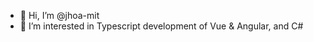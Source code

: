 - 👋 Hi, I’m @jhoa-mit
- 👀 I’m interested in Typescript development of Vue & Angular, and C#

<!---
jhoa-mit/jhoa-mit is a ✨ special ✨ repository because its `README.md` (this file) appears on your GitHub profile.
You can click the Preview link to take a look at your changes.
--->
